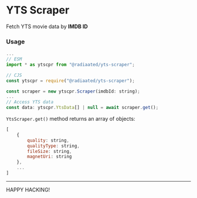 # YTS Scraper

Fetch YTS movie data by **IMDB ID**

### Usage

```javascript
...
// ESM
import * as ytscpr from "@radiaated/yts-scraper";

// CJS
const ytscpr = require("@radiaated/yts-scraper");

const scraper = new ytscpr.Scraper(imdbId: string);
...
// Access YTS data
const data: ytscpr.YtsData[] | null = await scraper.get();
```

`YtsScraper.get()` method returns an array of objects:

```javascript
[
    {
        quality: string,
        qualityType: string,
        fileSize: string,
        magnetUri: string
    },
    ...
]
```

---

HAPPY HACKING!
